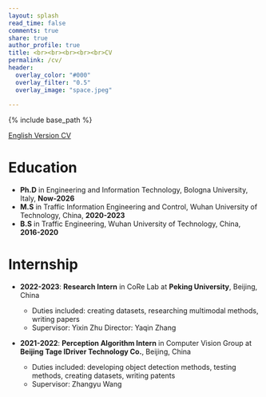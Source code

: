```yaml
---
layout: splash
read_time: false
comments: true
share: true
author_profile: true
title: <br><br><br><br><br>CV
permalink: /cv/
header:
  overlay_color: "#000"
  overlay_filter: "0.5"
  overlay_image: "space.jpeg"
  
---
```


{% include base_path %}

[English Version CV]()

Education
======
* **Ph.D** in Engineering and Information Technology, Bologna University, Italy, **Now-2026**
* **M.S** in Traffic Information Engineering and Control, Wuhan University of Technology, China, **2020-2023**
* **B.S** in Traffic Engineering, Wuhan University of Technology, China, **2016-2020**

Internship
======
* **2022-2023**: **Research Intern** in CoRe Lab at **Peking University**, Beijing, China
  * Duties included: creating datasets, researching multimodal methods, writing papers
  * Supervisor: Yixin Zhu       Director: Yaqin Zhang

* **2021-2022**: **Perception Algorithm Intern** in Computer Vision Group at **Beijing Tage IDriver Technology Co.**, Beijing, China
  * Duties included: developing object detection methods, testing methods, creating datasets, writing patents
  * Supervisor: Zhangyu Wang
  
